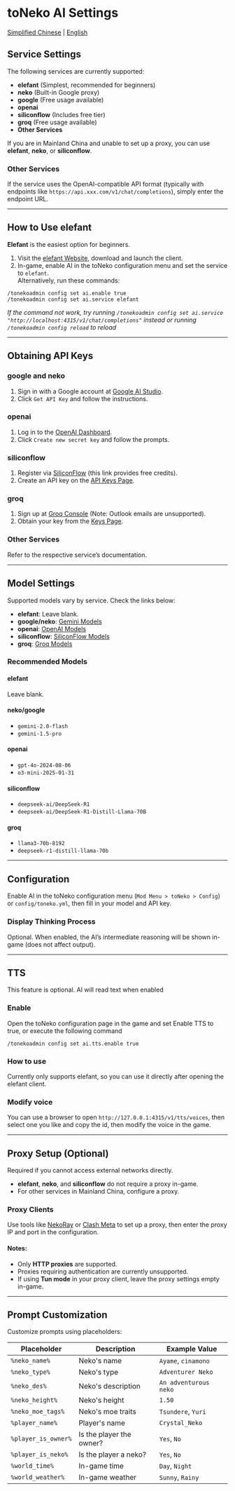 # toNeko AI Settings
[Simplified Chinese](https://github.com/CSneko/toNeko/blob/main/docs/AI.md) | [English](https://github.com/CSneko/toNeko/blob/main/docs/AI_en.md)

## Service Settings
The following services are currently supported:
- **elefant** (Simplest, recommended for beginners)
- **neko** (Built-in Google proxy)
- **google** (Free usage available)
- **openai**
- **siliconflow** (Includes free tier)
- **groq** (Free usage available)
- **Other Services**

If you are in Mainland China and unable to set up a proxy, you can use **elefant**, **neko**, or **siliconflow**.

### Other Services
If the service uses the OpenAI-compatible API format (typically with endpoints like `https://api.xxx.com/v1/chat/completions`), simply enter the endpoint URL.

---

## How to Use elefant
**Elefant** is the easiest option for beginners.

1. Visit the [elefant Website](https://elefant.gg/), download and launch the client.
2. In-game, enable AI in the toNeko configuration menu and set the service to `elefant`.  
   Alternatively, run these commands:  
```
/tonekoadmin config set ai.enable true
/tonekoadmin config set ai.service elefant
```

*If the command not work, try running `/tonekoadmin config set ai.service "http://localhost:4315/v1/chat/completions"` instead or running `/tonekoadmin config reload` to reload*

---

## Obtaining API Keys
### **google** and **neko**
1. Sign in with a Google account at [Google AI Studio](https://aistudio.google.com).
2. Click `Get API Key` and follow the instructions.

### **openai**
1. Log in to the [OpenAI Dashboard](https://platform.openai.com/api-keys).
2. Click `Create new secret key` and follow the prompts.

### **siliconflow**
1. Register via [SiliconFlow](https://cloud.siliconflow.cn/i/2ZR74wDe) (this link provides free credits).
2. Create an API key on the [API Keys Page](https://cloud.siliconflow.cn/account/ak).

### **groq**
1. Sign up at [Groq Console](https://console.groq.com) (Note: Outlook emails are unsupported).
2. Obtain your key from the [Keys Page](https://console.groq.com/keys).

### **Other Services**
Refer to the respective service’s documentation.

---

## Model Settings
Supported models vary by service. Check the links below:
- **elefant**: Leave blank.
- **google/neko**: [Gemini Models](https://ai.google.dev/gemini-api/docs/models/gemini?hl=zh-cn)
- **openai**: [OpenAI Models](https://platform.openai.com/docs/models)
- **siliconflow**: [SiliconFlow Models](https://cloud.siliconflow.cn/models)
- **groq**: [Groq Models](https://console.groq.com/docs/models)

### Recommended Models
#### elefant
Leave blank.
#### neko/google
- `gemini-2.0-flash`
- `gemini-1.5-pro`
#### openai
- `gpt-4o-2024-08-06`
- `o3-mini-2025-01-31`
#### siliconflow
- `deepseek-ai/DeepSeek-R1`
- `deepseek-ai/DeepSeek-R1-Distill-Llama-70B`
#### groq
- `llama3-70b-8192`
- `deepseek-r1-distill-llama-70b`

---

## Configuration
Enable AI in the toNeko configuration menu (`Mod Menu > toNeko > Config`) or `config/toneko.yml`, then fill in your model and API key.

### Display Thinking Process
Optional. When enabled, the AI’s intermediate reasoning will be shown in-game (does not affect output).

---

## TTS
This feature is optional. AI will read text when enabled

### Enable
Open the toNeko configuration page in the game and set Enable TTS to true, or execute the following command
```
/tonekoadmin config set ai.tts.enable true
```
### How to use
Currently only supports elefant, so you can use it directly after opening the elefant client.
### Modify voice
You can use a browser to open `http://127.0.0.1:4315/v1/tts/voices`, then select one you like and copy the id, then modify the voice in the game.

---
## Proxy Setup (Optional)
Required if you cannot access external networks directly.

- **elefant**, **neko**, and **siliconflow** do not require a proxy in-game.
- For other services in Mainland China, configure a proxy.

### Proxy Clients
Use tools like [NekoRay](https://github.com/MatsuriDayo/nekoray) or [Clash Meta](https://github.com/MetaCubeX/mihomo/tree/Meta) to set up a proxy, then enter the proxy IP and port in the configuration.

#### Notes:
- Only **HTTP proxies** are supported.
- Proxies requiring authentication are currently unsupported.
- If using **Tun mode** in your proxy client, leave the proxy settings empty in-game.

---

## Prompt Customization
Customize prompts using placeholders:

| Placeholder         | Description              | Example Value         |  
|---------------------|--------------------------|-----------------------|  
| `%neko_name%`       | Neko's name              | `Ayame`, `cinamono`   |  
| `%neko_type%`       | Neko's type              | `Adventurer Neko`     |  
| `%neko_des%`        | Neko's description       | `An adventurous neko` |  
| `%neko_height%`     | Neko's height            | `1.50`                |  
| `%neko_moe_tags%`   | Neko's moe traits        | `Tsundere`, `Yuri`    |  
| `%player_name%`     | Player's name            | `Crystal_Neko`        |  
| `%player_is_owner%` | Is the player the owner? | `Yes`, `No`           |  
| `%player_is_neko%`  | Is the player a neko?    | `Yes`, `No`           |  
| `%world_time%`      | In-game time             | `Day`, `Night`        |  
| `%world_weather%`   | In-game weather          | `Sunny`, `Rainy`      |  